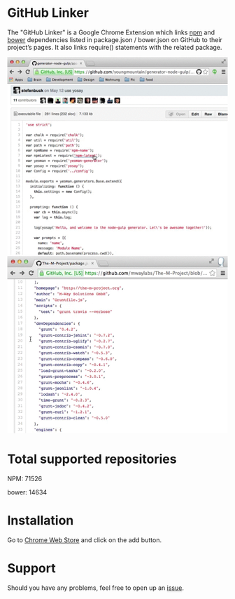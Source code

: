 # GitHub Linker

The "GitHub Linker" is a Google Chrome Extension which links [npm](http://npmjs.org) and [bower](http://bower.io) dependencies listed in package.json / bower.json on GitHub to their project’s pages. It also links require() statements with the related package.

![a](require.gif)
![a](dependencies.gif)

# Total supported repositories

NPM: 71526

bower: 14634

# Installation

Go to [Chrome Web Store](https://chrome.google.com/webstore/detail/github-linker/jlmafbaeoofdegohdhinkhilhclaklkp) and click on the add button.

# Support
Should you have any problems, feel free to open up an [issue](https://github.com/stefanbuck/github-linker/issues).
